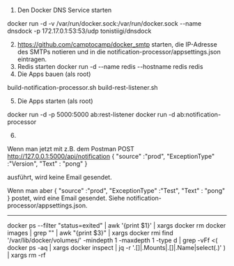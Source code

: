 1. Den Docker DNS Service starten

docker run -d -v /var/run/docker.sock:/var/run/docker.sock --name dnsdock -p 172.17.0.1:53:53/udp tonistiigi/dnsdock

2. https://github.com/camptocamp/docker_smtp starten, die IP-Adresse des SMTPs notieren
und in die notification-processor/appsettings.json eintragen.
3. Redis starten
docker run -d --name redis --hostname redis redis
4. Die Apps bauen (als root)

build-notification-processor.sh
build-rest-listener.sh

5. Die Apps starten (als root)

docker run -d -p 5000:5000 ab:rest-listener
docker run -d ab:notification-processor

6. 

Wenn man jetzt mit z.B. dem Postman 
POST http://127.0.0.1:5000/api/notification
{
"source" :"prod",
"ExceptionType" :"Version",
"Text" : "pong"
}

ausführt, wird keine Email gesendet.

Wenn man aber
{
"source" :"prod",
"ExceptionType" :"Test",
"Text" : "pong"
}
postet, wird eine Email gesendet.
Siehe notification-processor/appsettings.json.


------

docker ps --filter "status=exited" | awk '{print $1}' | xargs docker rm
docker images | grep "<none>" | awk "{print \$3}" | xargs docker rmi
find '/var/lib/docker/volumes/' -mindepth 1 -maxdepth 1 -type d | grep -vFf <(
  docker ps -aq | xargs docker inspect | jq -r '.[]|.Mounts|.[]|.Name|select(.)'
) | xargs rm -rf
